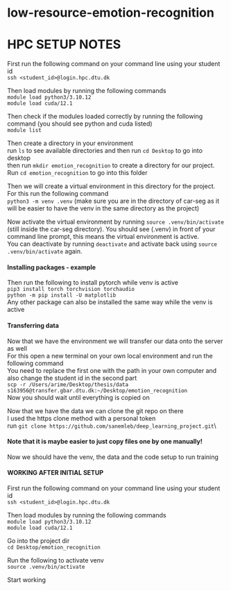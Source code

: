 # low-resource-emotion-recognition

# HPC SETUP NOTES

First run the following command on your command line using your student id\
`ssh <student_id>@login.hpc.dtu.dk`

Then load modules by running the following commands\
`module load python3/3.10.12`\
`module load cuda/12.1`

Then check if the modules loaded correctly by running the following command (you should see python and cuda listed)\
`module list`

Then create a directory in your environment \
run `ls` to see available directories and then run `cd Desktop` to go into desktop\
then run `mkdir emotion_recognition` to create a directory for our project. Run `cd emotion_recognition` to go into this folder

Then we will create a virtual environment in this directory for the project. For this run the following command\
`python3 -m venv .venv` (make sure you are in the directory of car-seg as it will be easier to have the venv in the same directory as the project)

Now activate the virtual environment by running `source .venv/bin/activate` (still inside the car-seg directory). You should see (.venv) in front of your command line prompt, this means the virtual environment is active. \
You can deactivate by running `deactivate` and activate back using `source .venv/bin/activate` again.

#### Installing packages - example

Then run the following to install pytorch while venv is active \
`pip3 install torch torchvision torchaudio`\
`python -m pip install -U matplotlib`\
Any other package can also be installed the same way while the venv is active

#### Transferring data

Now that we have the environment we will transfer our data onto the server as well\
For this open a new terminal on your own local environment and run the following command\
You need to replace the first one with the path in your own computer and also change the student id in the second part\
`scp -r /Users/arime/Desktop/thesis/data s163956@transfer.gbar.dtu.dk:~/Desktop/emotion_recognition`\
Now you should wait until everything is copied on

Now that we have the data we can clone the git repo on there\
I used the https clone method with a personal token\
run `git clone https://github.com/sanemleb/deep_learning_project.git`\

#### Note that it is maybe easier to just copy files one by one manually!

Now we should have the venv, the data and the code setup to run training


#### WORKING AFTER INITIAL SETUP
First run the following command on your command line using your student id \
`ssh <student_id>@login.hpc.dtu.dk `

Then load modules by running the following commands\
`module load python3/3.10.12`\
`module load cuda/12.1`

Go into the project dir\
`cd Desktop/emotion_recognition`

Run the following to activate venv \
`source .venv/bin/activate`

Start working

